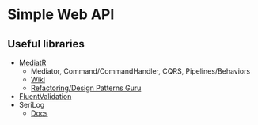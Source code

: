# Simple Web API 

## Useful libraries

- [MediatR](https://github.com/jbogard/MediatR)
    - Mediator, Command/CommandHandler, CQRS, Pipelines/Behaviors
    - [Wiki](https://github.com/jbogard/MediatR/wiki)
    - [Refactoring/Design Patterns Guru](https://refactoring.guru/design-patterns)
- [FluentValidation](https://docs.fluentvalidation.net/en/latest/)
- SeriLog
    - [Docs](https://github.com/serilog/serilog-aspnetcore)